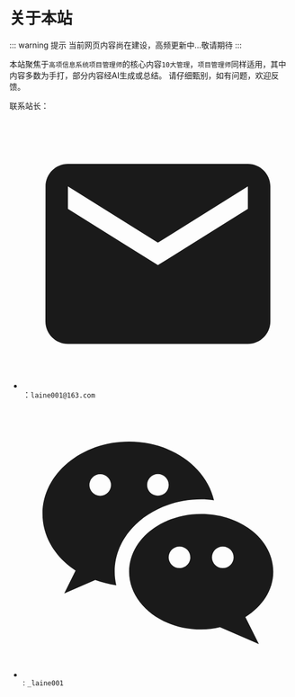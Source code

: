 # 关于本站

::: warning 提示
当前网页内容尚在建设，高频更新中...敬请期待
:::

本站聚焦于`高项信息系统项目管理师`的核心内容`10大管理`，`项目管理师`同样适用，其中内容多数为手打，部分内容经AI生成或总结。
请仔细甄别，如有问题，欢迎反馈。

联系站长：
- <n-icon size="18"><svg xmlns="http://www.w3.org/2000/svg" xmlns:xlink="http://www.w3.org/1999/xlink" viewBox="0 0 24 24"><path d="M20 4H4c-1.1 0-1.99.9-1.99 2L2 18c0 1.1.9 2 2 2h16c1.1 0 2-.9 2-2V6c0-1.1-.9-2-2-2zm0 4l-8 5l-8-5V6l8 5l8-5v2z" fill="currentColor"></path></svg></n-icon>：`laine001@163.com`

- <n-icon size="20"><svg xmlns="http://www.w3.org/2000/svg" xmlns:xlink="http://www.w3.org/1999/xlink" viewBox="0 0 24 24"><path d="M15.85 8.14c.39 0 .77.03 1.14.08C16.31 5.25 13.19 3 9.44 3c-4.25 0-7.7 2.88-7.7 6.43c0 2.05 1.15 3.86 2.94 5.04L3.67 16.5l2.76-1.19c.59.21 1.21.38 1.87.47c-.09-.39-.14-.79-.14-1.21c-.01-3.54 3.44-6.43 7.69-6.43zM12 5.89a.96.96 0 1 1 0 1.92a.96.96 0 0 1 0-1.92zM6.87 7.82a.96.96 0 1 1 0-1.92a.96.96 0 0 1 0 1.92z" fill="currentColor"></path><path d="M22.26 14.57c0-2.84-2.87-5.14-6.41-5.14s-6.41 2.3-6.41 5.14s2.87 5.14 6.41 5.14c.58 0 1.14-.08 1.67-.2L20.98 21l-1.2-2.4c1.5-.94 2.48-2.38 2.48-4.03zm-8.34-.32a.96.96 0 1 1 .96-.96c.01.53-.43.96-.96.96zm3.85 0a.96.96 0 1 1 0-1.92a.96.96 0 0 1 0 1.92z" fill="currentColor"></path></svg></n-icon>: `_laine001`